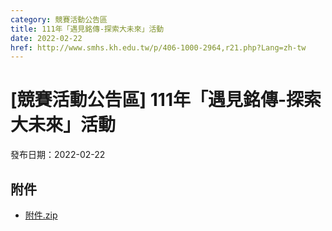```yaml
---
category: 競賽活動公告區
title: 111年「遇見銘傳-探索大未來」活動
date: 2022-02-22
href: http://www.smhs.kh.edu.tw/p/406-1000-2964,r21.php?Lang=zh-tw
---
```


# [競賽活動公告區] 111年「遇見銘傳-探索大未來」活動

發布日期：2022-02-22



## 附件

- [附件.zip](https://www.smhs.kh.edu.tw/app/index.php?Action=downloadfile&file=WVhSMFlXTm9MelUwTDNCMFlWOHlOams0WHpJNE1qSTNPRGxmT1RFeU9EVXVlbWx3&fname=DGGGROTSYWQO41XX50LKSWHGRK30OOLKDGUWTSKK4125MLVWKPROVTPOUSSSPKPO)
